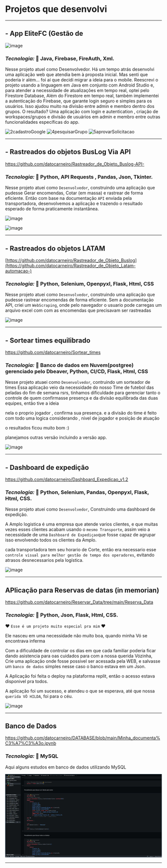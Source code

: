 # Projetos que desenvolvi
___________________________________________________________________
## - App EliteFC (Gestão de

![image](https://github.com/datocarneiro/EliteFC_Mobile)
### _Tecnologia:_ 🎯 Java, Firebase, FireAuth, Xml.
  
Nesse projeto atuel como Desenvolvedor. Há um tempo atrás desenvolvi uma aplicação web que atendia bem à proposta inicial. Mas senti que poderia ir além… foi aí que decidi migrar a ideia para o mobile.
Reescrevi o projeto usando a linguagem em Java em conjunto com Android Studio e, para atender a necessidade de atualizações em tempo real, optei pelo Firestore Database, 
Além do Firestore em tempo real, também implementei a autenticação do Firebase, que garante login seguro e simples para os usuários. Isso ajudou muito na divisão entre admin e membro dentro dos grupos.
O resultado? Uma aplicação com login e autentication , criação de workspaces/grupos e divisão de usuários em admin e membro entre outras funcionalidades específicas do app.

![2cadastroGoogle](https://github.com/user-attachments/assets/923a3ba4-21d8-491a-9346-9d4d37524362)
![4pesquisarGrupo](https://github.com/user-attachments/assets/44256e83-ed8f-473e-9c7c-2462a180acbe)
![5aprovarSolicitacao](https://github.com/user-attachments/assets/715894f2-0e54-47eb-8bf3-96dad355e9b3)

___________________________________________________________________
## - Rastreados do objetos BusLog Via API

https://github.com/datocarneiro/Rastreador_de_Objeto_Buslog-API-
### _Tecnologia:_ 🎯 Python, API Requests , Pandas, Json, Tkinter.
  
Nesse projeto atuei como `Desenvolvedor`, construindo uma aplicação que pudesse Gerar encomendas, Cotar (em massa) e  rastrear de forma eficiente.
Então com base na documentação `API` enviada pela transportadora, desenvolvemos a aplicação e trazendo o resultado esperado de forma praticamente instantânea.

![image](https://github.com/user-attachments/assets/bc8a36c4-32cb-4673-ae0d-540148e2a81b)

![image](https://github.com/datocarneiro/Projetos/assets/132966071/74c1b2a7-bfc7-4472-930d-b15ac4d2cf21)

_______________________________________________________________________
## - Rastreados do objetos LATAM

[https://github.com/datocarneiro/Rastreador_de_Objeto_Buslog](https://github.com/datocarneiro/Rastreador_de_Objeto_Latam-automacao-)
### _Tecnologia:_ 🎯 Python, Selenium, Openpyxl, Flask, Html, CSS
  
Nesse projeto atuei como `Desenvolvedor`, construindo uma aplicação que pudesse rastrear encomendas de forma eficiente. 
Sem a documentação API, criei um `WebScraping`, onde pelo navegador o usuario pode carregas um arquivo excel com com as encomendas que precisavam ser rastreadas

![image](https://github.com/datocarneiro/Projetos/assets/132966071/a46cc7c3-d1da-4481-b10c-f3c7adafb421)

______________________________________________________________________
## - Sortear times equilibrado

https://github.com/datocarneiro/Sortear_times
### _Tecnologia:_ 🎯 Banco de dados em Nuvem(postgree) gerenciado pelo Dbeaver, Python, CI/CD, Flask, Html, CSS
  
Nesse projeto atuaei como `Desenvolvedor`, contruindo um sorteador de times
Essa aplicação veio da necessidade do nosso Time de futebol das peladas do fim de semana rsrs, tinhamos dificuldade para gerenciar tanto o controle de quem confirmasse presença e da divisão equilibrada das duas equipes, então tive a ideia

nela o proprio jogador , confirma sua presença. e a divisão do time é feito com todo uma logica considerando , nivel de jogador e posição de atuação

o resultados ficou muito bom :)

planejamos outras versão incluindo a versão app.

![image](https://github.com/datocarneiro/Projetos/assets/132966071/cc58c6f3-69aa-4dbe-9c98-85046f7627c0)

______________________________________________________________________
## - Dashboard de expedição

https://github.com/datocarneiro/Dashboard_Expedicao_v1.2
### _Tecnologia:_ 🎯 Python, Selenium, Pandas, Openpyxl, Flask, Html, CSS.

Nesse projeto atuei como `Desenvolvedor`, Construindo uma dashboard de expedição.

A Amplo logistica é uma empresa que atende varios clientes, e que muitas vezes esses clientes acabam usando o `mesmo Transporte`, 
assim veio a necessidade de uma `Dashboard de Expediçao`que fosse capaz de agrupar isso envolvendo todos os clientes da Amplo.

cada transportadora tem seu horario de Corte, então era necessario esse `controle visual para melhor gestão de tempo dos operadores`, evitando atrasos desnecessarios pela logística.

![image](https://github.com/datocarneiro/Projetos/assets/132966071/0959e2bd-e412-4ced-a2a2-685056a98086)

_______________________________________________________________________
## APlicação para Reservas de datas (in memorian)

https://github.com/datocarneiro/Reservar_Data/tree/main/Reserva_Data
### _Tecnologia:_ 🎯 Python, Json, Flask, Html, CSS.

❤ `Esse é um projeto muito especial pra mim` ❤

Ele nasceu em uma necessidade não muito boa, quando minha Vó se encontrava inferma

Com a dificuldade de controlar os dias em que cada familiar poderia ficar dando asistencia para oas cuidados para com a nossa querida Vózinha, Crie uma aplicação onde fosse possivel ser acessada pela WEB, e salvasse um `banco de dados` simples nesse caso o banco estava em um Json. 

A Aplicação foi feita o deploy na plataforma replit, então o acesso estava disponivel pra todos.

A aplicação foi um sucesso, e atendeu o que se esperava, até que nossa `querida VÒ HILDA`, foi para o céu. 

![image](https://github.com/datocarneiro/Projetos/assets/132966071/e3eb6035-2cac-45d0-9724-7329e80215a5)

_______________________________________________________________________
## Banco de Dados

https://github.com/datocarneiro/DATABASE/blob/main/Minha_documenta%C3%A7%C3%A3o.ipynb
### _Tecnologia:_ 🎯 MySQL

Aqui alguns estudos em banco de dados utilizando MySQL


![alt text](image-1.png)
_______________________________________________________________________



